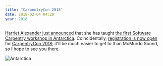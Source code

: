 ```yaml
---
title: "CarpentryCon 2018"
date: 2018-02-04 04:20
year: 2018
---
```


[Harriet Alexander just announced](https://twitter.com/nekton4plankton/status/960295582224011264)
that she has taught
[the first Software Carpentry workshop in Antarctica](https://halexand.github.io/2018-02-03-swc-antarctica/).
Coincidentally,
[registration is now open](https://www.eventbrite.com/e/carpentrycon-2018-tickets-42447719271)
for [CarpentryCon 2018](http://www.carpentrycon.org/);
it'll be much easier to get to than McMurdo Sound,
so I hope to see you there.

<img src="{{'/files/2018/02/antarctica.jpg' | relative_url}}" alt="Antarctica" />
